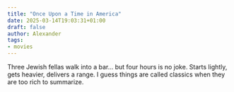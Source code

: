 ```yaml
---
title: "Once Upon a Time in America"
date: 2025-03-14T19:03:31+01:00
draft: false
author: Alexander
tags:
- movies
---
```


Three Jewish fellas walk into a bar... but four hours is no joke.
Starts lightly, gets heavier, delivers a range.
I guess things are called classics when they are too rich to summarize.
